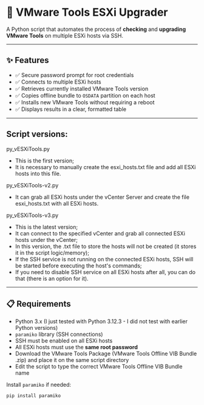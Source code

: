 # 🔧 VMware Tools ESXi Upgrader

A Python script that automates the process of **checking** and **upgrading VMware Tools** on multiple ESXi hosts via SSH.

---

## ✨ Features

- ✅ Secure password prompt for root credentials
- ✅ Connects to multiple ESXi hosts
- ✅ Retrieves currently installed VMware Tools version
- ✅ Copies offline bundle to `OSDATA` partition on each host
- ✅ Installs new VMware Tools without requiring a reboot
- ✅ Displays results in a clear, formatted table

---

## Script versions:

py_vESXiTools.py
- This is the first version;
- It is necessary to manually create the esxi_hosts.txt file and add all ESXi hosts into this file.

py_vESXiTools-v2.py
- It can grab all ESXi hosts under the vCenter Server and create the file esxi_hosts.txt with all ESXi hosts.

py_vESXiTools-v3.py
- This is the latest version;
- It can connect to the specified vCenter and grab all connected ESXi hosts under the vCenter;
- In this version, the .txt file to store the hosts will not be created (it stores it in the script logic/memory);
- If the SSH service is not running on the connected ESXi hosts, SSH will be started before executing the host's commands;
- If you need to disable SSH service on all ESXi hosts after all, you can do that (there is an option for it).

---

## 📋 Requirements

- Python 3.x (I just tested with Python 3.12.3 - I did not test with earlier Python versions)
- `paramiko` library (SSH connections)
- SSH must be enabled on all ESXi hosts
- All ESXi hosts must use the **same root password**
- Download the VMware Tools Package (VMware Tools Offline VIB Bundle .zip) and place it on the same script directory
- Edit the script to type the correct VMware Tools Offline VIB Bundle name

Install `paramiko` if needed:

```bash
pip install paramiko

